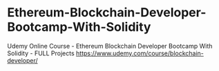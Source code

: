 # Ethereum-Blockchain-Developer-Bootcamp-With-Solidity
Udemy Online Course - Ethereum Blockchain Developer Bootcamp With Solidity - FULL Projects
https://www.udemy.com/course/blockchain-developer/
